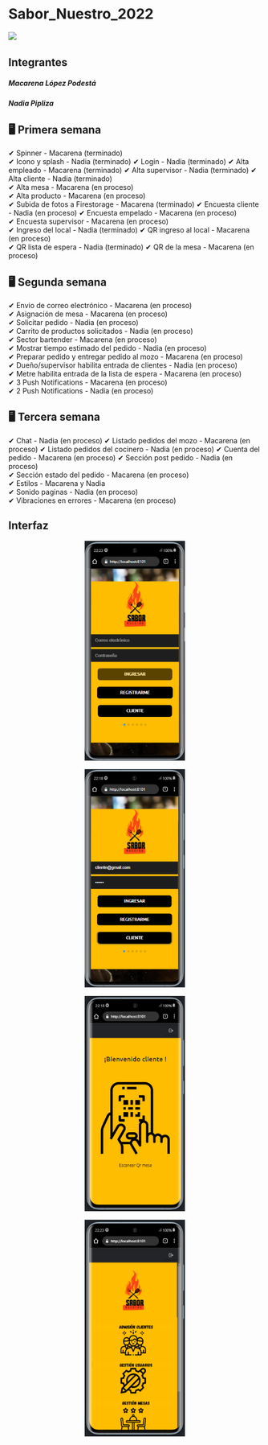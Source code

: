 # Sabor_Nuestro_2022

<img src="readmeFotos/logo_readme.png" width="1000">

## Integrantes
##### Macarena López Podestá
##### Nadia Pipliza

## 🖥 Primera semana
✔ Spinner -                                       Macarena (terminado)  
✔ Icono y splash -                                Nadia    (terminado) 
✔ Login -                                         Nadia    (terminado) 
✔ Alta empleado -                                 Macarena (terminado) 
✔ Alta supervisor -                               Nadia    (terminado) 
✔ Alta cliente -                                  Nadia    (terminado)   
✔ Alta mesa -                                     Macarena (en proceso)  
✔ Alta producto -                                 Macarena (en proceso)  
✔ Subida de fotos a Firestorage -                 Macarena (terminado) 
✔ Encuesta cliente -                              Nadia    (en proceso) 
✔ Encuesta empelado -                             Macarena (en proceso)   
✔ Encuesta supervisor -                           Macarena (en proceso)   
✔ Ingreso del local -                             Nadia    (terminado) 
✔ QR ingreso al local -                           Macarena (en proceso)  
✔ QR lista de espera -                            Nadia    (terminado) 
✔ QR de la mesa -                                 Macarena (en proceso)  

## 🖥 Segunda semana  
✔ Envio de correo electrónico -                   Macarena (en proceso)  
✔ Asignación de mesa -                            Macarena (en proceso)   
✔ Solicitar pedido -                              Nadia    (en proceso)   
✔ Carrito de productos solicitados -              Nadia    (en proceso)  
✔ Sector bartender -                              Macarena (en proceso)  
✔ Mostrar tiempo estimado del pedido -            Nadia    (en proceso)  
✔ Preparar pedido y entregar pedido al mozo -     Macarena (en proceso)  
✔ Dueño/supervisor habilita entrada de clientes - Nadia    (en proceso)  
✔ Metre habilita entrada de la lista de espera -  Macarena (en proceso)  
✔ 3 Push Notifications -                          Macarena (en proceso)  
✔ 2 Push Notifications -                          Nadia    (en proceso)    

## 🖥 Tercera semana   
✔ Chat -                                          Nadia    (en proceso) 
✔ Listado pedidos del mozo -                      Macarena (en proceso) 
✔ Listado pedidos del cocinero -                  Nadia    (en proceso) 
✔ Cuenta del pedido -                             Macarena (en proceso)
✔ Sección post pedido -                           Nadia    (en proceso)  
✔ Sección estado del pedido -                     Macarena (en proceso)  
✔ Estilos -                                       Macarena y Nadia  
✔ Sonido paginas -                                Nadia    (en proceso)  
✔ Vibraciones en errores -                        Macarena (en proceso) 


## Interfaz 

<p  align="center">
<img src='readmeFotos/f1.png' width='200'>
</p>

<p  align="center">
<img src='readmeFotos/f2.png' width='200'>
</p>

<p  align="center">
<img src='readmeFotos/f3.png' width='200'>
</p>

<p  align="center">
<img src='readmeFotos/f4.png' width='200'>
</p>
